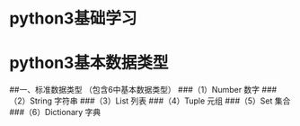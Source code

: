 # python3基础学习
python3基本数据类型
=====
##一、标准数据类型 （包含6中基本数据类型）
###（1）Number 数字
###（2）String 字符串
###（3）List 列表
###（4）Tuple 元组
###（5）Set 集合
###（6）Dictionary 字典
  
